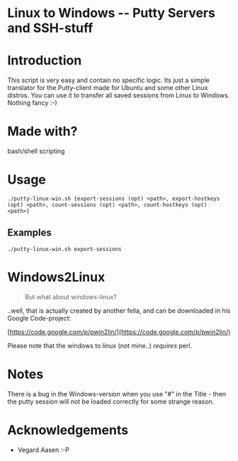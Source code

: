 Linux to Windows -- Putty Servers and SSH-stuff
==================

# Introduction

This script is very easy and contain no specific logic. Its just a simple translator for the Putty-client made for Ubuntu and some other Linux distros. You can use it to transfer all saved sessions from Linux to Windows. Nothing fancy :-)

# Made with?

bash/shell scripting

# Usage

	./putty-linux-win.sh {export-sessions (opt) <path>, export-hostkeys (opt) <path>, count-sessions (opt) <path>, count-hostkeys (opt) <path>}

## Examples

	./putty-linux-win.sh export-sessions

# Windows2Linux

> But what about windows-linux? 

..well, that is actually created by another fella, and can be downloaded in his Google Code-project:

[https://code.google.com/p/pwin2lin/](https://code.google.com/p/pwin2lin/)

Please note that the windows to linux (not mine..) _requires_ perl.

# Notes

There is a bug in the Windows-version when you use "#" in the Title - then the putty session will not be loaded correctly for some strange reason.

# Acknowledgements

* Vegard Aasen :-P
